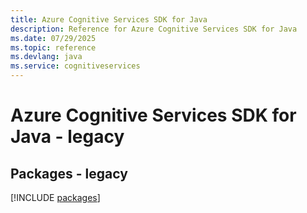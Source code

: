 ```yaml
---
title: Azure Cognitive Services SDK for Java
description: Reference for Azure Cognitive Services SDK for Java
ms.date: 07/29/2025
ms.topic: reference
ms.devlang: java
ms.service: cognitiveservices
---
```

# Azure Cognitive Services SDK for Java - legacy
## Packages - legacy
[!INCLUDE [packages](cognitive-services-index.md)]